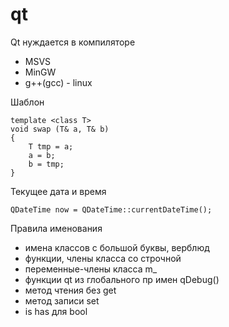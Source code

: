 # qt

Qt нуждается в компиляторе

* MSVS
* MinGW
* g++(gcc) - linux

Шаблон

```
template <class T>
void swap (T& a, T& b)
{
    T tmp = a;
    a = b;
    b = tmp;
}
```

Текущее дата и время

```
QDateTime now = QDateTime::currentDateTime();
```

Правила именования

* имена классов с большой буквы, верблюд
* функции, члены класса со строчной
* переменные-члены класса m\_
* функции qt из глобального пр имен qDebug()
* метод чтения без get
* метод записи set
* is has для bool
